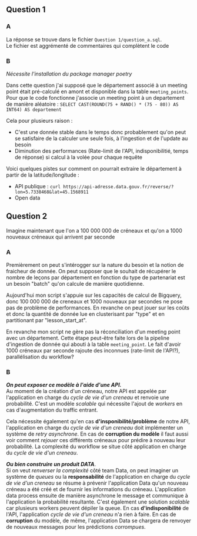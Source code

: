 ## Question 1

### A

La réponse se trouve dans le fichier `Question 1/question_a.sql`.   
Le fichier est aggrémenté de commentaires qui complètent le code

### B

_Nécessite l'installation du package manager poetry_

Dans cette question j'ai supposé que le département associé à un meeting point était pré-calculé en amont et disponible dans la table `meeting_points`.
Pour que le code fonctionne j'associe un meeting point à un departement de manière aléatoire : `SELECT CAST(ROUND(75 + RAND() * (75 - 80)) AS INT64) AS departement`

Cela pour plusieurs raison :
- C'est une donnée stable dans le temps donc probablement qu'on peut se satisfaire de la calculer une seule fois, à l'ingestion et de l'update au besoin
- Diminution des performances (Rate-limit de l'API, indisponibilitié, temps de réponse) si calcul à la volée pour chaque requête

Voici quelques pistes sur comment on pourrait extraire le département à partir de la latitude/longitude :
- API publique : `curl https://api-adresse.data.gouv.fr/reverse/?lon=5.7338468&lat=45.1568911`
- Open data

## Question 2

Imagine maintenant que l'on a 100 000 000 de créneaux et qu'on a 1000 nouveaux
créneaux qui arrivent par seconde

### A

Premièrement on peut s'intérogger sur la nature du besoin et la notion de fraicheur de donnée.
On peut supposer que le souhait de récupérer le nombre de leçons par département en fonction du type de partenariat est un besoin "batch" qu'on calcule de manière quotidienne.

Aujourd'hui mon script s'appuie sur les capacités de calcul de Bigquery, donc 100 000 000 de creneaux et 1000 nouveaux par secondes ne pose pas de problème de performances.
En revanche on peut jouer sur les coûts et donc la quantité de donnée lue en clusterisant par "type" et en partitionant par "lesson_start_at".

En revanche mon script ne gère pas la réconciliation d'un meeting point avec un département.
Cette étape peut-être faite lors de la pipeline d'ingestion de donnée qui abouti à la table `meeting_point`. Le fait d'avoir 1000 créneaux par seconde rajoute des inconnues (rate-limit de l'API?), parallélisation du workflow?

### B

**_On peut exposer ce modèle à l'aide d'une API._**   
Au moment de la création d'un créneau, notre API est appelée par l'application en charge du _cycle de vie d'un creneau_ et renvoie une probabilité. C'est un modèle _scalable_ qui nécessite l'ajout de _workers_ en cas d'augmentation du traffic entrant.

Cela nécessite également qu'en cas **d'insponibilité/problème** de notre API, l'application en charge du _cycle de vie d'un creneau_ doit implémenter un système de _retry asynchrone_.
En cas de **corruption du modèle** il faut aussi voir comment _rejouer_ ces différents créneaux pour prédire à nouveau leur probabilité.
La complexité du workflow se situe côté application en charge du _cycle de vie d'un creneau_.

**_Ou bien construire un produit DATA_**.   
Si on veut _renverser la complexité_ côté team Data, on peut imaginer un système de _queues_ ou la **responsabilité** de l'application en charge du _cycle de vie d'un creneau_ se résume à prévenir l'application Data qu'un nouveau créneau a été créé et de fournir les informations du créneau. L'application data process ensuite de manière asynchrone le message et communique à l'application la probabilité resultante. C'est également une solution _scalable_ car plusieurs workers peuvent dépiler la queue.
En cas **d'indisponibilité** de l'API, l'application _cycle de vie d'un creneau_ n'a rien à faire. En cas de **corruption** du modèle, de même, l'application Data se chargera de renvoyer de nouveaux messages pour les prédictions _corrompues_.
